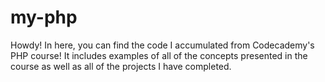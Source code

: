 # my-php

Howdy! In here, you can find the code I accumulated from Codecademy's PHP course! It includes examples of all of the concepts presented in the course as well as all of the projects I have completed.
